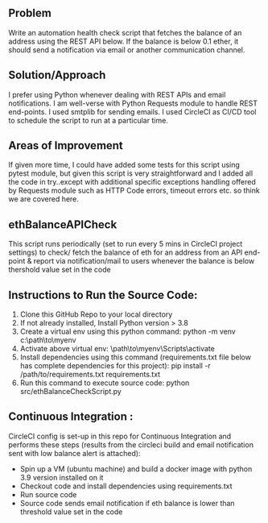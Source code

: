 ## Problem
Write an automation health check script that fetches the balance of an address using the REST API below. If the balance is below 0.1 ether, it should send a notification via email or another communication channel.

## Solution/Approach
I prefer using Python whenever dealing with REST APIs and email notifications. I am well-verse with Python Requests module to handle REST end-points. I used smtplib for sending emails. I used CircleCI as CI/CD tool to schedule the script to run at a particular time. 

## Areas of Improvement
If given more time, I could have added some tests for this script using pytest module, but given this script is very straightforward and I added all the code in try..except with additional specific exceptions handling offered by Requests module such as HTTP Code errors, timeout errors etc. so think we are covered here.

## ethBalanceAPICheck
This script runs periodically (set to run every 5 mins in CircleCI project settings) to check/ fetch the balance of eth for an address from an API end-point & report
via notification/mail to users whenever the balance is below thershold value set in the code

## Instructions to Run the Source Code:

1. Clone this GitHub Repo to your local directory
2. If not already installed, Install Python version > 3.8
3. Create a virtual env using this python command: python -m venv c:\path\to\myenv
4. Activate above virtual env: \path\to\myenv\Scripts\activate
5. Install dependencies using this command (requirements.txt file below has complete dependencies for this project): pip install -r /path/to/requirements.txt requirements.txt
6. Run this command to execute source code: python src/ethBalanceCheckScript.py 

## Continuous Integration :
CircleCI config is set-up in this repo for Continuous Integration and performs these steps (results from the circleci build and email notification sent with low balance alert is attached):
- Spin up a VM (ubuntu machine) and build a docker image with python 3.9 version installed on it
- Checkout code and install dependencies using requirements.txt
- Run source code
- Source code sends email notification if eth balance is lower than threshold value set in the code
